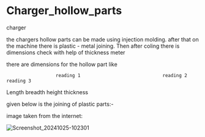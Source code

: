 # Charger_hollow_parts


charger

the chargers hollow parts can be made using injection molding. after that on the machine there is plastic - metal joining.  Then after coling there is dimensions check with help of thickness meter


there are dimensions for the hollow part like

                  
                      reading 1                              reading 2                      reading 3



Length
breadth
height
thickness


given below is the joining of plastic parts:-

image taken from the internet:

![Screenshot_20241025-102301](https://github.com/user-attachments/assets/8696caa5-ebfb-41cd-81ea-b1b94f5363d0)
